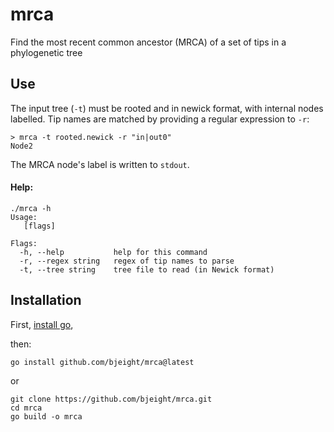 # mrca

Find the most recent common ancestor (MRCA) of a set of tips in a phylogenetic tree

## Use

The input tree (`-t`) must be rooted and in newick format, with internal nodes labelled. Tip names are matched by providing a regular expression to `-r`:

```
> mrca -t rooted.newick -r "in|out0"
Node2
```

The MRCA node's label is written to `stdout`.

#### Help:

```
./mrca -h
Usage:
   [flags]

Flags:
  -h, --help           help for this command
  -r, --regex string   regex of tip names to parse
  -t, --tree string    tree file to read (in Newick format)
```

## Installation

First, [install go](https://go.dev/dl/),

then:

```
go install github.com/bjeight/mrca@latest
```

or

```
git clone https://github.com/bjeight/mrca.git
cd mrca
go build -o mrca
```
